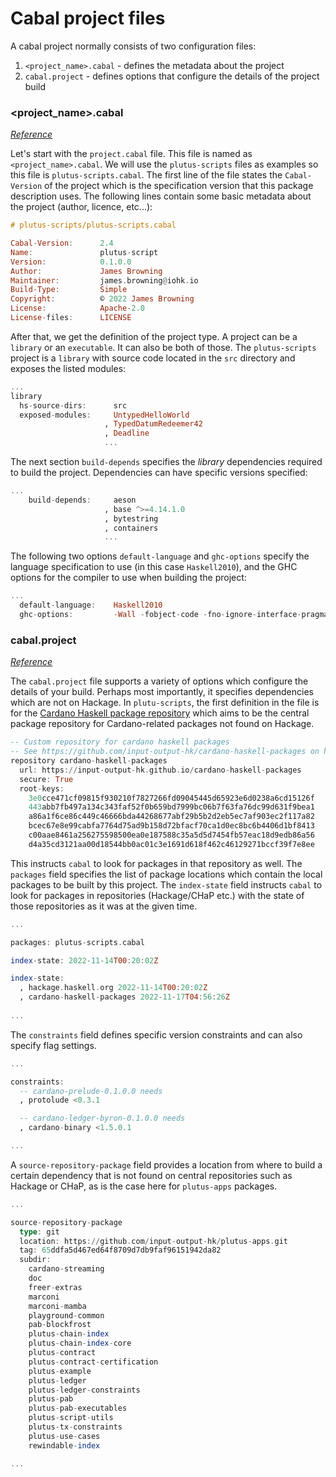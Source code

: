 # Cabal project files

A cabal project normally consists of two configuration files:

1. `<project_name>.cabal` - defines the metadata about the project
2. `cabal.project` - defines options that configure the details of the project build

### \<project\_name>.cabal

[_Reference_](https://cabal.readthedocs.io/en/3.10/cabal-projectindex.html)

Let's start with the `project.cabal` file. This file is named as `<project_name>.cabal`. We will use the `plutus-scripts` files as examples so this file is `plutus-scripts.cabal`. The first line of the file states the `Cabal-Version` of the project which is the specification version that this package description uses. The following lines contain some basic metadata about the project (author, licence, etc...):

```haskell
# plutus-scripts/plutus-scripts.cabal

Cabal-Version:      2.4
Name:               plutus-script
Version:            0.1.0.0
Author:             James Browning
Maintainer:         james.browning@iohk.io
Build-Type:         Simple
Copyright:          © 2022 James Browning
License:            Apache-2.0
License-files:      LICENSE
```

After that, we get the definition of the project type. A project can be a `library` or an `executable`. It can also be both of those. The `plutus-scripts` project is a `library` with source code located in the `src` directory and exposes the listed modules:

```haskell
...
library
  hs-source-dirs:      src
  exposed-modules:     UntypedHelloWorld
                     , TypedDatumRedeemer42
                     , Deadline
                     ...
```

The next section `build-depends` specifies the _library_ dependencies required to build the project. Dependencies can have specific versions specified:

```haskell
...
    build-depends:     aeson
                     , base ^>=4.14.1.0
                     , bytestring
                     , containers
                     ...
```

The following two options `default-language` and `ghc-options` specify the language specification to use (in this case `Haskell2010`), and the GHC options for the compiler to use when building the project:

```haskell
...
  default-language:    Haskell2010
  ghc-options:         -Wall -fobject-code -fno-ignore-interface-pragmas ...
```

### cabal.project&#x20;

[_Reference_](https://cabal.readthedocs.io/en/stable/cabal-project.html)

The `cabal.project` file supports a variety of options which configure the details of your build. Perhaps most importantly, it specifies dependencies which are not on Hackage. In `plutu-scripts`, the first definition in the file is for the [Cardano Haskell package repository](https://input-output-hk.github.io/cardano-haskell-packages/) which aims to be the central package repository for Cardano-related packages not found on Hackage.

```haskell
-- Custom repository for cardano haskell packages
-- See https://github.com/input-output-hk/cardano-haskell-packages on how to use CHaP in a Haskell project.
repository cardano-haskell-packages
  url: https://input-output-hk.github.io/cardano-haskell-packages
  secure: True
  root-keys:
    3e0cce471cf09815f930210f7827266fd09045445d65923e6d0238a6cd15126f
    443abb7fb497a134c343faf52f0b659bd7999bc06b7f63fa76dc99d631f9bea1
    a86a1f6ce86c449c46666bda44268677abf29b5b2d2eb5ec7af903ec2f117a82
    bcec67e8e99cabfa7764d75ad9b158d72bfacf70ca1d0ec8bc6b4406d1bf8413
    c00aae8461a256275598500ea0e187588c35a5d5d7454fb57eac18d9edb86a56
    d4a35cd3121aa00d18544bb0ac01c3e1691d618f462c46129271bccf39f7e8ee
```

This instructs `cabal` to look for packages in that repository as well. The `packages` field specifies the list of package locations which contain the local packages to be built by this project. The `index-state` field instructs `cabal` to look for packages in repositories (Hackage/CHaP etc.) with the state of those repositories as it was at the given time.

```haskell
...

packages: plutus-scripts.cabal

index-state: 2022-11-14T00:20:02Z

index-state:
  , hackage.haskell.org 2022-11-14T00:20:02Z
  , cardano-haskell-packages 2022-11-17T04:56:26Z
  
...
```

The `constraints` field defines specific version constraints and can also specify flag settings.

```haskell
...

constraints:
  -- cardano-prelude-0.1.0.0 needs
  , protolude <0.3.1

  -- cardano-ledger-byron-0.1.0.0 needs
  , cardano-binary <1.5.0.1

...
```

A `source-repository-package` field provides a location from where to build a certain dependency that is not found on central repositories such as Hackage or CHaP, as is the case here for `plutus-apps` packages.

```haskell
...

source-repository-package
  type: git
  location: https://github.com/input-output-hk/plutus-apps.git
  tag: 65ddfa5d467ed64f8709d7db9faf96151942da82
  subdir:
    cardano-streaming
    doc
    freer-extras
    marconi
    marconi-mamba
    playground-common
    pab-blockfrost
    plutus-chain-index
    plutus-chain-index-core
    plutus-contract
    plutus-contract-certification
    plutus-example
    plutus-ledger
    plutus-ledger-constraints
    plutus-pab
    plutus-pab-executables
    plutus-script-utils
    plutus-tx-constraints
    plutus-use-cases
    rewindable-index

...
```
